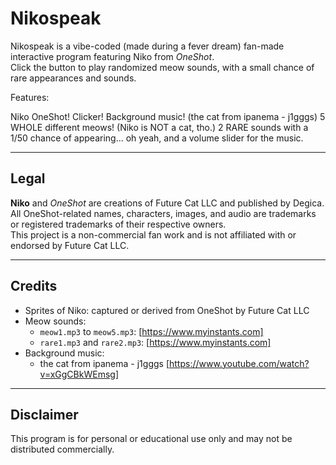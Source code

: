 # Nikospeak
Nikospeak is a vibe-coded (made during a fever dream) fan-made interactive program featuring Niko from *OneShot*.  
Click the button to play randomized meow sounds, with a small chance of rare appearances and sounds.

Features:

Niko OneShot!
Clicker!
Background music! (the cat from ipanema - j1gggs)
5 WHOLE different meows! (Niko is NOT a cat, tho.)
2 RARE sounds with a 1/50 chance of appearing...
oh yeah, and a volume slider for the music.




---

## Legal

**Niko** and *OneShot* are creations of Future Cat LLC and published by Degica.  
All OneShot-related names, characters, images, and audio are trademarks or registered trademarks of their respective owners.  
This project is a non-commercial fan work and is not affiliated with or endorsed by Future Cat LLC.

---

## Credits

- Sprites of Niko: captured or derived from OneShot by Future Cat LLC
- Meow sounds:
  - `meow1.mp3` to `meow5.mp3`: [https://www.myinstants.com]
  - `rare1.mp3` and `rare2.mp3`: [https://www.myinstants.com]
- Background music:
  - the cat from ipanema - j1gggs [https://www.youtube.com/watch?v=xGgCBkWEmsg]

---

## Disclaimer

This program is for personal or educational use only and may not be distributed commercially.

